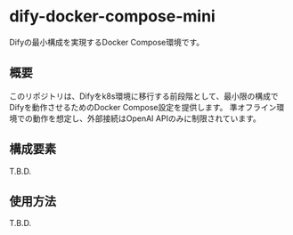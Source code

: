 # dify-docker-compose-mini

Difyの最小構成を実現するDocker Compose環境です。

## 概要

このリポジトリは、Difyをk8s環境に移行する前段階として、最小限の構成でDifyを動作させるためのDocker Compose設定を提供します。
準オフライン環境での動作を想定し、外部接続はOpenAI APIのみに制限されています。

## 構成要素
T.B.D.

## 使用方法
T.B.D.
